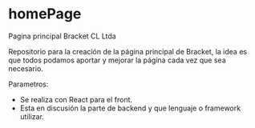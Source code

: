 # homePage
Pagina principal Bracket CL Ltda

Repositorio para la creación de la página principal de Bracket, la idea es que todos podamos aportar y mejorar la página cada vez que sea necesario.

Parametros:

- Se realiza con React para el front.
- Esta en discusión la parte de backend y que lenguaje o framework utilizar.